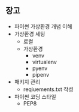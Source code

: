 ## 장고

- 파이썬 가상환경 개념 이해
- 가상환경 세팅
  - 로컬
  - 가상환경
    - venv 
    - virtualenv
    - pyenv
    - pipenv
- 패키지 관리
  - reqiuements.txt 작성
- 파이썬 코딩 스타일
  - PEP8